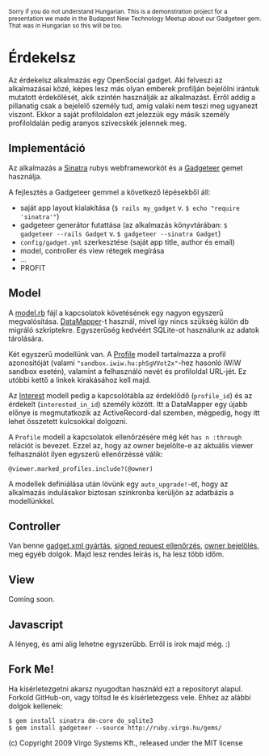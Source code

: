 <small>Sorry if you do not understand Hungarian. This is a demonstration project for a presentation we made in the Budapest New Technology Meetup about our Gadgeteer gem. That was in Hungarian so this will be too.</small>


# Érdekelsz

Az érdekelsz alkalmazás egy OpenSocial gadget. Aki felveszi az alkalmazásai közé, képes lesz más olyan emberek profilján bejelölni irántuk mutatott érdekőlését, akik szintén használják az alkalmazást. Erről addig a pillanatig csak a bejelelő személy tud, amíg valaki nem teszi meg ugyanezt viszont. Ekkor a saját profiloldalon ezt jelezzük egy másik személy profiloldalán pedig aranyos szívecskék jelennek meg.

## Implementáció

Az alkalmazás a [Sinatra](http://www.sinatrarb.com/) rubys webframeworköt és a [Gadgeteer](http://github.com/virgo/gadgeteer) gemet használja.

A fejlesztés a Gadgeteer gemmel a következő lépésekből áll:

* saját app layout kialakítása (`$ rails my_gadget` v. `$ echo "require 'sinatra'"`)
* gadgeteer generátor futattása (az alkalmazás könyvtárában: `$ gadgeteer --rails Gadget` v. `$ gadgeteer --sinatra Gadget`)
* `config/gadget.yml` szerkesztése (saját app title, author és email)
* model, controller és view rétegek megírása
* ...
* PROFIT

## Model

A [model.rb](v0.1/model.rb) fájl a kapcsolatok követésének egy nagyon egyszerű megvalósítása. [DataMapper](http://www.datamapper.org/doku.php)-t használ, mivel így nincs szükség külön db migráló szkriptekre. Egyszerűség kedvéért SQLite-ot használunk az adatok tárolására.

Két egyszerű modellünk van. A [Profile](v0.1/model.rb#L5-19) modell tartalmazza a profil azonosítóját (valami `"sandbox.iwiw.hu:phSgVVot2x"`-hez hasonló iWiW sandbox esetén), valamint a felhasználó nevét és profiloldal URL-jét. Ez utóbbi kettő a linkek kirakásához kell majd.

Az [Interest](v0.1/model.rb#L21-29) modell pedig a kapcsolótábla az érdeklődő (`profile_id`) és az érdekelt (`interested_in_id`) személy között. Itt a DataMapper egy újabb előnye is megmutatkozik az ActiveRecord-dal szemben, mégpedig, hogy itt lehet összetett kulcsokkal dolgozni.

A `Profile` modell a kapcsolatok ellenőrzésére még két `has n :through` relációt is bevezet. Ezzel az, hogy az owner bejelölte-e az aktuális viewer felhasználót ílyen egyszerű ellenőrzéssé válik:

    @viewer.marked_profiles.include?(@owner)

A modellek definiálása után lövünk egy `auto_upgrade!`-et, hogy az alkalmazás indulásakor biztosan szinkronba kerüljön az adatbázis a modellünkkel.

## Controller

Van benne [gadget.xml gyártás](v0.1/erdekelsz.rb#L14-17), [signed request ellenőrzés](v0.1/erdekelsz.rb#L25-29), [owner bejelölés](v0.1/erdekelsz.rb#L46-51), meg egyéb dolgok. Majd lesz rendes leírás is, ha lesz több időm.

## View

Coming soon.

## Javascript

A lényeg, és ami alig lehetne egyszerűbb. Erről is írok majd még. :)

## Fork Me!

Ha kísérletezgetni akarsz nyugodtan használd ezt a repositoryt alapul. Forkold GitHub-on, vagy töltsd le és kísérletezgess vele. Ehhez az alábbi dolgok kellenek:

    $ gem install sinatra dm-core do_sqlite3
    $ gem install gadgeteer --source http://ruby.virgo.hu/gems/

(c) Copyright 2009 Virgo Systems Kft., released under the MIT license
